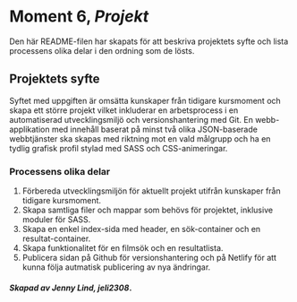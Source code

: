 # Moment 6, _Projekt_
Den här README-filen har skapats för att beskriva projektets syfte och lista processens olika delar i den ordning som de lösts.

## Projektets syfte

Syftet med uppgiften är omsätta kunskaper från tidigare kursmoment och skapa ett större projekt vilket inkluderar en arbetsprocess i en automatiserad utvecklingsmiljö och versionshantering med Git. En webb-applikation med innehåll baserat på minst två olika JSON-baserade webbtjänster ska skapas med riktning mot en vald målgrupp och ha en tydlig grafisk profil stylad med SASS och CSS-animeringar. 

### Processens olika delar

1. Förbereda utvecklingsmiljön för aktuellt projekt utifrån kunskaper från tidigare kursmoment.
2. Skapa samtliga filer och mappar som behövs för projektet, inklusive moduler för SASS.
3. Skapa en enkel index-sida med header, en sök-container och en resultat-container.
4. Skapa funktionalitet för en filmsök och en resultatlista.
5. Publicera sidan på Github för versionshantering och på Netlify för att kunna följa autmatisk publicering av nya ändringar. 

#### _Skapad av Jenny Lind, jeli2308_.
